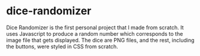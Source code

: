 # dice-randomizer
Dice Randomizer is the first personal project that I made from scratch. It uses Javascript to produce a random number which corresponds to the image file that gets displayed. The dice are PNG files, and the rest, including the buttons, were styled in CSS from scratch.
